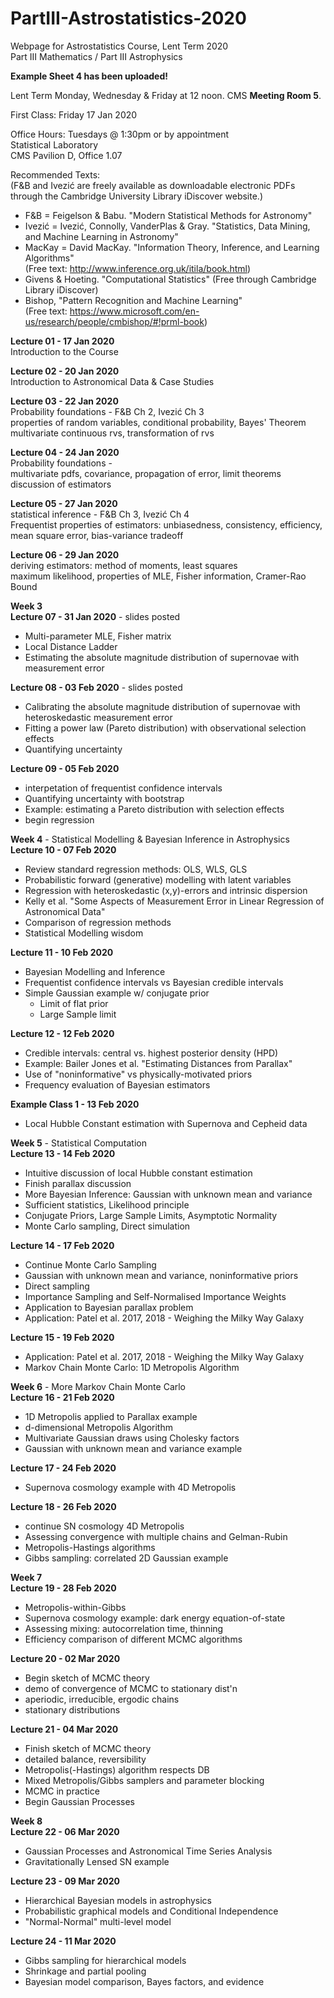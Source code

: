 # PartIII-Astrostatistics-2020
Webpage for Astrostatistics Course, Lent Term 2020  
Part III Mathematics / Part III Astrophysics

**Example Sheet 4 has been uploaded!**  

Lent Term
Monday, Wednesday & Friday at 12 noon. CMS **Meeting Room 5**.

First Class: Friday 17 Jan 2020

Office Hours: Tuesdays @ 1:30pm or by appointment  
Statistical Laboratory  
CMS Pavilion D, Office 1.07  

Recommended Texts:  
(F&B and Ivezić are freely available as downloadable electronic PDFs through the Cambridge University Library iDiscover website.)

* F&B = Feigelson & Babu. "Modern Statistical Methods for Astronomy"  
* Ivezić = Ivezić, Connolly, VanderPlas & Gray. "Statistics, Data Mining, and Machine Learning in Astronomy"  
* MacKay = David MacKay. "Information Theory, Inference, and Learning Algorithms"  
(Free text: http://www.inference.org.uk/itila/book.html)  
* Givens & Hoeting. "Computational Statistics" (Free through Cambridge Library iDiscover)  
* Bishop, "Pattern Recognition and Machine Learning"  
(Free text: https://www.microsoft.com/en-us/research/people/cmbishop/#!prml-book)  

**Lecture 01 - 17 Jan 2020**  
Introduction to the Course

**Lecture 02 - 20 Jan 2020**  
Introduction to Astronomical Data & Case Studies  

**Lecture 03 - 22 Jan 2020**  
Probability foundations - F&B Ch 2, Ivezić Ch 3  
properties of random variables, conditional probability, Bayes' Theorem  
multivariate continuous rvs, transformation of rvs  

**Lecture 04 - 24 Jan 2020**  
Probability foundations -  
multivariate pdfs, covariance, propagation of error, limit theorems  
discussion of estimators  

**Lecture 05 - 27 Jan 2020**  
statistical inference - F&B Ch 3, Ivezić Ch 4  
Frequentist properties of estimators: unbiasedness, consistency, efficiency,  
mean square error, bias-variance tradeoff  

**Lecture 06 - 29 Jan 2020**  
deriving estimators: method of moments, least squares  
maximum likelihood, properties of MLE, Fisher information, Cramer-Rao Bound  

**Week 3**  
**Lecture 07 - 31 Jan 2020** - slides posted  
* Multi-parameter MLE, Fisher matrix
* Local Distance Ladder  
* Estimating the absolute magnitude distribution of supernovae with measurement error  

**Lecture 08 - 03 Feb 2020** - slides posted  
* Calibrating the absolute magnitude distribution of supernovae with heteroskedastic measurement error 
* Fitting a power law (Pareto distribution) with observational selection effects
* Quantifying uncertainty

**Lecture 09 - 05 Feb 2020**  
* interpetation of frequentist confidence intervals
* Quantifying uncertainty with bootstrap
* Example: estimating a Pareto distribution with selection effects  
* begin regression  

**Week 4** - Statistical Modelling & Bayesian Inference in Astrophysics  
**Lecture 10 - 07 Feb 2020**
* Review standard regression methods: OLS, WLS, GLS
* Probabilistic forward (generative) modelling with latent variables
* Regression with heteroskedastic (x,y)-errors and intrinsic dispersion
* Kelly et al. "Some Aspects of Measurement Error in Linear Regression of Astronomical Data"  
* Comparison of regression methods
* Statistical Modelling wisdom

**Lecture 11 - 10 Feb 2020**  
* Bayesian Modelling and Inference
* Frequentist confidence intervals vs Bayesian credible intervals
* Simple Gaussian example w/ conjugate prior  
  - Limit of flat prior
  - Large Sample limit  

**Lecture 12 - 12 Feb 2020**  
* Credible intervals: central vs. highest posterior density (HPD)
* Example: Bailer Jones et al. "Estimating Distances from Parallax"
* Use of "noninformative" vs physically-motivated priors  
* Frequency evaluation of Bayesian estimators  

**Example Class 1 - 13 Feb 2020**  
* Local Hubble Constant estimation with Supernova and Cepheid data  

**Week 5** - Statistical Computation  
**Lecture 13 - 14 Feb 2020**  
* Intuitive discussion of local Hubble constant estimation  
* Finish parallax discussion
* More Bayesian Inference: Gaussian with unknown mean and variance  
* Sufficient statistics, Likelihood principle  
* Conjugate Priors, Large Sample Limits, Asymptotic Normality  
* Monte Carlo sampling, Direct simulation  

**Lecture 14 - 17 Feb 2020**
* Continue Monte Carlo Sampling  
* Gaussian with unknown mean and variance, noninformative priors
* Direct sampling
* Importance Sampling and Self-Normalised Importance Weights  
* Application to Bayesian parallax problem
* Application: Patel et al. 2017, 2018 - Weighing the Milky Way Galaxy  

**Lecture 15 - 19 Feb 2020**  
* Application: Patel et al. 2017, 2018 - Weighing the Milky Way Galaxy  
* Markov Chain Monte Carlo: 1D Metropolis Algorithm  

**Week 6** - More Markov Chain Monte Carlo  
**Lecture 16 - 21 Feb 2020**  
* 1D Metropolis applied to Parallax example  
* d-dimensional Metropolis Algorithm  
* Multivariate Gaussian draws using Cholesky factors  
* Gaussian with unknown mean and variance example  

**Lecture 17 - 24 Feb 2020**
* Supernova cosmology example with 4D Metropolis  

**Lecture 18 - 26 Feb 2020**  
* continue SN cosmology 4D Metropolis  
* Assessing convergence with multiple chains and Gelman-Rubin  
* Metropolis-Hastings algorithms  
* Gibbs sampling: correlated 2D Gaussian example  

**Week 7**  
**Lecture 19 - 28 Feb 2020**  
* Metropolis-within-Gibbs  
* Supernova cosmology example: dark energy equation-of-state  
* Assessing mixing: autocorrelation time, thinning  
* Efficiency comparison of different MCMC algorithms  

**Lecture 20 - 02 Mar 2020**  
* Begin sketch of MCMC theory  
* demo of convergence of MCMC to stationary dist'n  
* aperiodic, irreducible, ergodic chains  
* stationary distributions  

**Lecture 21 - 04 Mar 2020**
* Finish sketch of MCMC theory  
* detailed balance, reversibility  
* Metropolis(-Hastings) algorithm respects DB  
* Mixed Metropolis/Gibbs samplers and parameter blocking  
* MCMC in practice  
* Begin Gaussian Processes  

**Week 8**  
**Lecture 22 - 06 Mar 2020**
* Gaussian Processes and Astronomical Time Series Analysis  
* Gravitationally Lensed SN example  

**Lecture 23 - 09 Mar 2020**  
* Hierarchical Bayesian models in astrophysics  
* Probabilistic graphical models and Conditional Independence  
* "Normal-Normal" multi-level model  

**Lecture 24 - 11 Mar 2020**  
* Gibbs sampling for hierarchical models  
* Shrinkage and partial pooling  
* Bayesian model comparison, Bayes factors, and evidence  
